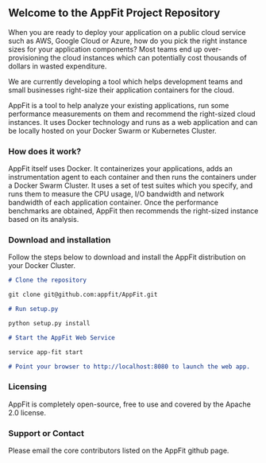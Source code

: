 ## Welcome to the AppFit Project Repository

When you are ready to deploy your application on a public cloud service such as AWS, Google Cloud or Azure, how do you pick the right instance sizes for your application components? Most teams end up over-provisioning the cloud instances which can potentially cost thousands of dollars in wasted expenditure.

We are currently developing a tool which helps development teams and small businesses right-size their application containers for the cloud.

AppFit is a tool to help analyze your existing applications, run some performance measurements on them and recommend the right-sized cloud instances. It uses Docker technology and runs as a web application and can be locally hosted on your Docker Swarm or Kubernetes Cluster.

### How does it work?

AppFit itself uses Docker. It containerizes your applications, adds an instrumentation agent to each container and then runs the containers under a Docker Swarm Cluster. It uses a set of test suites which you specify, and runs them to measure the CPU usage, I/O bandwidth and network bandwidth of each application container. Once the performance benchmarks are obtained, AppFit then recommends the right-sized instance based on its analysis.

### Download and installation

Follow the steps below to download and install the AppFit distribution on your Docker Cluster.

```markdown
# Clone the repository

git clone git@github.com:appfit/AppFit.git

# Run setup.py

python setup.py install

# Start the AppFit Web Service

service app-fit start

# Point your browser to http://localhost:8080 to launch the web app.

```

### Licensing

AppFit is completely open-source, free to use and covered by the Apache 2.0 license.

### Support or Contact

Please email the core contributors listed on the AppFit github page.
